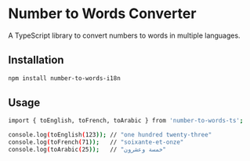 # Number to Words Converter

A TypeScript library to convert numbers to words in multiple languages.

## Installation
```bash
npm install number-to-words-i18n
```
## Usage
```bash
import { toEnglish, toFrench, toArabic } from 'number-to-words-ts';

console.log(toEnglish(123)); // "one hundred twenty-three"
console.log(toFrench(71));   // "soixante-et-onze"
console.log(toArabic(25));   // "خمسة وعشرون"
```

